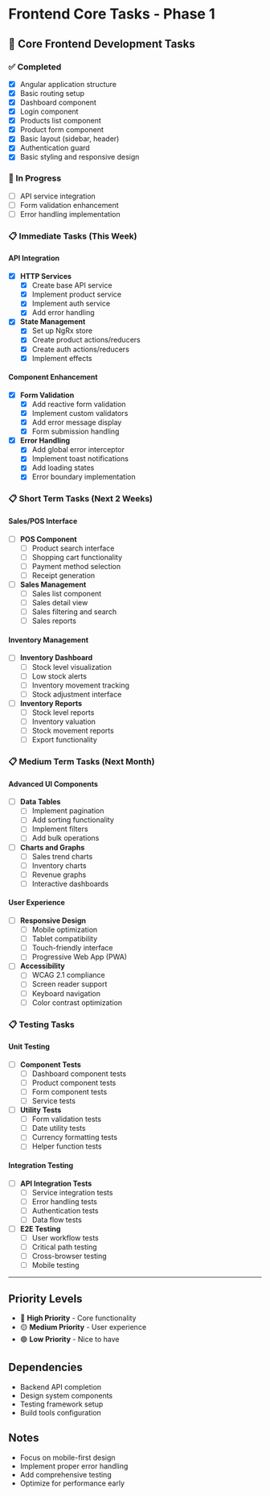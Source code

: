 # Frontend Core Tasks - Phase 1

## 🎨 Core Frontend Development Tasks

### ✅ Completed
- [x] Angular application structure
- [x] Basic routing setup
- [x] Dashboard component
- [x] Login component
- [x] Products list component
- [x] Product form component
- [x] Basic layout (sidebar, header)
- [x] Authentication guard
- [x] Basic styling and responsive design

### 🔄 In Progress
- [ ] API service integration
- [ ] Form validation enhancement
- [ ] Error handling implementation

### 📋 Immediate Tasks (This Week)

#### API Integration
- [x] **HTTP Services**
  - [x] Create base API service
  - [x] Implement product service
  - [x] Implement auth service
  - [x] Add error handling

- [x] **State Management**
  - [x] Set up NgRx store
  - [x] Create product actions/reducers
  - [x] Create auth actions/reducers
  - [x] Implement effects

#### Component Enhancement
- [x] **Form Validation**
  - [x] Add reactive form validation
  - [x] Implement custom validators
  - [x] Add error message display
  - [x] Form submission handling

- [x] **Error Handling**
  - [x] Add global error interceptor
  - [x] Implement toast notifications
  - [x] Add loading states
  - [x] Error boundary implementation

### 📋 Short Term Tasks (Next 2 Weeks)

#### Sales/POS Interface
- [ ] **POS Component**
  - [ ] Product search interface
  - [ ] Shopping cart functionality
  - [ ] Payment method selection
  - [ ] Receipt generation

- [ ] **Sales Management**
  - [ ] Sales list component
  - [ ] Sales detail view
  - [ ] Sales filtering and search
  - [ ] Sales reports

#### Inventory Management
- [ ] **Inventory Dashboard**
  - [ ] Stock level visualization
  - [ ] Low stock alerts
  - [ ] Inventory movement tracking
  - [ ] Stock adjustment interface

- [ ] **Inventory Reports**
  - [ ] Stock level reports
  - [ ] Inventory valuation
  - [ ] Stock movement reports
  - [ ] Export functionality

### 📋 Medium Term Tasks (Next Month)

#### Advanced UI Components
- [ ] **Data Tables**
  - [ ] Implement pagination
  - [ ] Add sorting functionality
  - [ ] Implement filters
  - [ ] Add bulk operations

- [ ] **Charts and Graphs**
  - [ ] Sales trend charts
  - [ ] Inventory charts
  - [ ] Revenue graphs
  - [ ] Interactive dashboards

#### User Experience
- [ ] **Responsive Design**
  - [ ] Mobile optimization
  - [ ] Tablet compatibility
  - [ ] Touch-friendly interface
  - [ ] Progressive Web App (PWA)

- [ ] **Accessibility**
  - [ ] WCAG 2.1 compliance
  - [ ] Screen reader support
  - [ ] Keyboard navigation
  - [ ] Color contrast optimization

### 📋 Testing Tasks

#### Unit Testing
- [ ] **Component Tests**
  - [ ] Dashboard component tests
  - [ ] Product component tests
  - [ ] Form component tests
  - [ ] Service tests

- [ ] **Utility Tests**
  - [ ] Form validation tests
  - [ ] Date utility tests
  - [ ] Currency formatting tests
  - [ ] Helper function tests

#### Integration Testing
- [ ] **API Integration Tests**
  - [ ] Service integration tests
  - [ ] Error handling tests
  - [ ] Authentication tests
  - [ ] Data flow tests

- [ ] **E2E Testing**
  - [ ] User workflow tests
  - [ ] Critical path testing
  - [ ] Cross-browser testing
  - [ ] Mobile testing

---

## Priority Levels
- 🔴 **High Priority** - Core functionality
- 🟡 **Medium Priority** - User experience
- 🟢 **Low Priority** - Nice to have

## Dependencies
- Backend API completion
- Design system components
- Testing framework setup
- Build tools configuration

## Notes
- Focus on mobile-first design
- Implement proper error handling
- Add comprehensive testing
- Optimize for performance early
